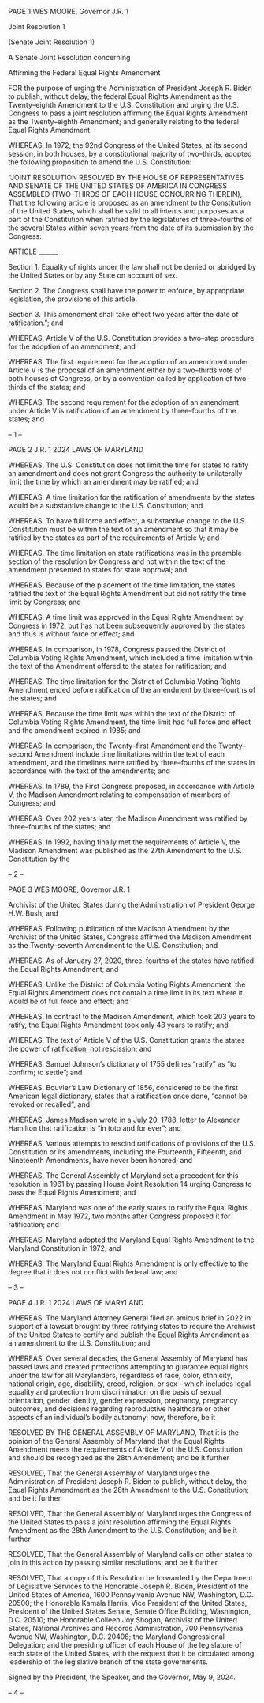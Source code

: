 PAGE 1
WES MOORE, Governor J.R. 1

Joint Resolution 1

(Senate Joint Resolution 1)

A Senate Joint Resolution concerning

Affirming the Federal Equal Rights Amendment

FOR the purpose of urging the Administration of President Joseph R. Biden to publish,
without delay, the federal Equal Rights Amendment as the Twenty–eighth
Amendment to the U.S. Constitution and urging the U.S. Congress to pass a joint
resolution affirming the Equal Rights Amendment as the Twenty–eighth
Amendment; and generally relating to the federal Equal Rights Amendment.

WHEREAS, In 1972, the 92nd Congress of the United States, at its second session,
in both houses, by a constitutional majority of two–thirds, adopted the following proposition
to amend the U.S. Constitution:

“JOINT RESOLUTION RESOLVED BY THE HOUSE OF REPRESENTATIVES
AND SENATE OF THE UNITED STATES OF AMERICA IN CONGRESS ASSEMBLED
(TWO–THIRDS OF EACH HOUSE CONCURRING THEREIN), That the following article
is proposed as an amendment to the Constitution of the United States, which shall be valid
to all intents and purposes as a part of the Constitution when ratified by the legislatures
of three–fourths of the several States within seven years from the date of its submission by
the Congress:

ARTICLE ______

Section 1. Equality of rights under the law shall not be denied or abridged by the
United States or by any State on account of sex.

Section 2. The Congress shall have the power to enforce, by appropriate legislation,
the provisions of this article.

Section 3. This amendment shall take effect two years after the date of ratification.”;
and

WHEREAS, Article V of the U.S. Constitution provides a two–step procedure for the
adoption of an amendment; and

WHEREAS, The first requirement for the adoption of an amendment under Article
V is the proposal of an amendment either by a two–thirds vote of both houses of Congress,
or by a convention called by application of two–thirds of the states; and

WHEREAS, The second requirement for the adoption of an amendment under
Article V is ratification of an amendment by three–fourths of the states; and

– 1 –

PAGE 2
J.R. 1 2024 LAWS OF MARYLAND

WHEREAS, The U.S. Constitution does not limit the time for states to ratify an
amendment and does not grant Congress the authority to unilaterally limit the time by
which an amendment may be ratified; and

WHEREAS, A time limitation for the ratification of amendments by the states would
be a substantive change to the U.S. Constitution; and

WHEREAS, To have full force and effect, a substantive change to the U.S.
Constitution must be within the text of an amendment so that it may be ratified by the
states as part of the requirements of Article V; and

WHEREAS, The time limitation on state ratifications was in the preamble section of
the resolution by Congress and not within the text of the amendment presented to states
for state approval; and

WHEREAS, Because of the placement of the time limitation, the states ratified the
text of the Equal Rights Amendment but did not ratify the time limit by Congress; and

WHEREAS, A time limit was approved in the Equal Rights Amendment by Congress
in 1972, but has not been subsequently approved by the states and thus is without force or
effect; and

WHEREAS, In comparison, in 1978, Congress passed the District of Columbia
Voting Rights Amendment, which included a time limitation within the text of the
Amendment offered to the states for ratification; and

WHEREAS, The time limitation for the District of Columbia Voting Rights
Amendment ended before ratification of the amendment by three–fourths of the states; and

WHEREAS, Because the time limit was within the text of the District of Columbia
Voting Rights Amendment, the time limit had full force and effect and the amendment
expired in 1985; and

WHEREAS, In comparison, the Twenty–first Amendment and the Twenty–second
Amendment include time limitations within the text of each amendment, and the timelines
were ratified by three–fourths of the states in accordance with the text of the amendments;
and

WHEREAS, In 1789, the First Congress proposed, in accordance with Article V, the
Madison Amendment relating to compensation of members of Congress; and

WHEREAS, Over 202 years later, the Madison Amendment was ratified by
three–fourths of the states; and

WHEREAS, In 1992, having finally met the requirements of Article V, the Madison
Amendment was published as the 27th Amendment to the U.S. Constitution by the

– 2 –

PAGE 3
WES MOORE, Governor J.R. 1

Archivist of the United States during the Administration of President George H.W. Bush;
and

WHEREAS, Following publication of the Madison Amendment by the Archivist of
the United States, Congress affirmed the Madison Amendment as the Twenty–seventh
Amendment to the U.S. Constitution; and

WHEREAS, As of January 27, 2020, three–fourths of the states have ratified the
Equal Rights Amendment; and

WHEREAS, Unlike the District of Columbia Voting Rights Amendment, the Equal
Rights Amendment does not contain a time limit in its text where it would be of full force
and effect; and

WHEREAS, In contrast to the Madison Amendment, which took 203 years to ratify,
the Equal Rights Amendment took only 48 years to ratify; and

WHEREAS, The text of Article V of the U.S. Constitution grants the states the power
of ratification, not rescission; and

WHEREAS, Samuel Johnson’s dictionary of 1755 defines “ratify” as “to confirm; to
settle”; and

WHEREAS, Bouvier’s Law Dictionary of 1856, considered to be the first American
legal dictionary, states that a ratification once done, “cannot be revoked or recalled”; and

WHEREAS, James Madison wrote in a July 20, 1788, letter to Alexander Hamilton
that ratification is “in toto and for ever”; and

WHEREAS, Various attempts to rescind ratifications of provisions of the U.S.
Constitution or its amendments, including the Fourteenth, Fifteenth, and Nineteenth
Amendments, have never been honored; and

WHEREAS, The General Assembly of Maryland set a precedent for this resolution
in 1961 by passing House Joint Resolution 14 urging Congress to pass the Equal Rights
Amendment; and

WHEREAS, Maryland was one of the early states to ratify the Equal Rights
Amendment in May 1972, two months after Congress proposed it for ratification; and

WHEREAS, Maryland adopted the Maryland Equal Rights Amendment to the
Maryland Constitution in 1972; and

WHEREAS, The Maryland Equal Rights Amendment is only effective to the degree
that it does not conflict with federal law; and

– 3 –

PAGE 4
J.R. 1 2024 LAWS OF MARYLAND

WHEREAS, The Maryland Attorney General filed an amicus brief in 2022 in support
of a lawsuit brought by three ratifying states to require the Archivist of the United States
to certify and publish the Equal Rights Amendment as an amendment to the U.S.
Constitution; and

WHEREAS, Over several decades, the General Assembly of Maryland has passed
laws and created protections attempting to guarantee equal rights under the law for all
Marylanders, regardless of race, color, ethnicity, national origin, age, disability, creed,
religion, or sex – which includes legal equality and protection from discrimination on the
basis of sexual orientation, gender identity, gender expression, pregnancy, pregnancy
outcomes, and decisions regarding reproductive healthcare or other aspects of an
individual’s bodily autonomy; now, therefore, be it

RESOLVED BY THE GENERAL ASSEMBLY OF MARYLAND, That it is the
opinion of the General Assembly of Maryland that the Equal Rights Amendment meets the
requirements of Article V of the U.S. Constitution and should be recognized as the 28th
Amendment; and be it further

RESOLVED, That the General Assembly of Maryland urges the Administration of
President Joseph R. Biden to publish, without delay, the Equal Rights Amendment as the
28th Amendment to the U.S. Constitution; and be it further

RESOLVED, That the General Assembly of Maryland urges the Congress of the
United States to pass a joint resolution affirming the Equal Rights Amendment as the 28th
Amendment to the U.S. Constitution; and be it further

RESOLVED, That the General Assembly of Maryland calls on other states to join in
this action by passing similar resolutions; and be it further

RESOLVED, That a copy of this Resolution be forwarded by the Department of
Legislative Services to the Honorable Joseph R. Biden, President of the United States of
America, 1600 Pennsylvania Avenue NW, Washington, D.C. 20500; the Honorable Kamala
Harris, Vice President of the United States, President of the United States Senate, Senate
Office Building, Washington, D.C. 20510; the Honorable Colleen Joy Shogan, Archivist of
the United States, National Archives and Records Administration, 700 Pennsylvania
Avenue NW, Washington, D.C. 20408; the Maryland Congressional Delegation; and the
presiding officer of each House of the legislature of each state of the United States, with
the request that it be circulated among leadership of the legislative branch of the state
governments.

Signed by the President, the Speaker, and the Governor, May 9, 2024.

– 4 –
